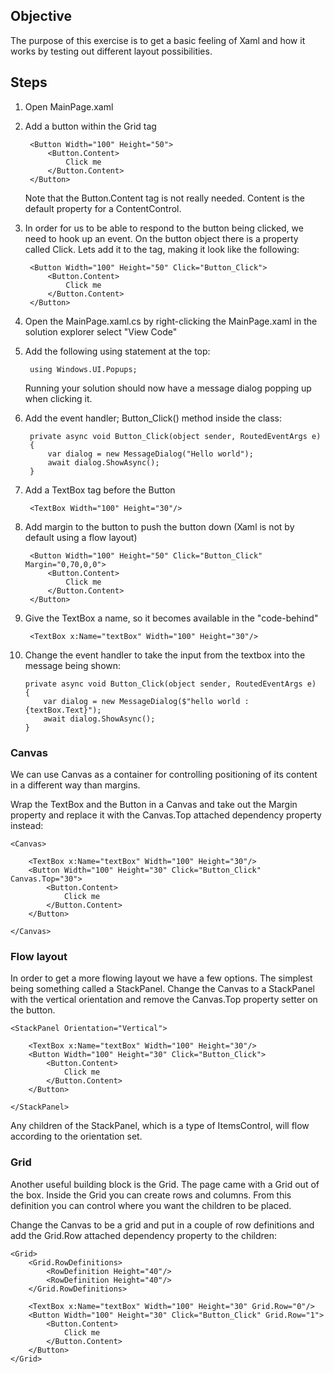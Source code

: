 ## Objective

The purpose of this exercise is to get a basic feeling of Xaml and how it works by testing out 
different layout possibilities.

## Steps


1. Open MainPage.xaml
2. Add a button within the Grid tag

        <Button Width="100" Height="50">
            <Button.Content>
                Click me
            </Button.Content>
        </Button>

    Note that the Button.Content tag is not really needed. Content is the default property for a ContentControl. 

3. In order for us to be able to respond to the button being clicked, we need to hook up an event.
   On the button object there is a property called Click. Lets add it to the tag, making it look like the following:
   
        <Button Width="100" Height="50" Click="Button_Click">
            <Button.Content>
                Click me
            </Button.Content>
        </Button>
   
4. Open the MainPage.xaml.cs by right-clicking the MainPage.xaml in the solution explorer select "View Code"

5. Add the following using statement at the top:

        using Windows.UI.Popups;

    Running your solution should now have a message dialog popping up when clicking it.

6. Add the event handler; Button_Click() method inside the class:

        private async void Button_Click(object sender, RoutedEventArgs e)
        {
            var dialog = new MessageDialog("Hello world");
            await dialog.ShowAsync();
        }
    
       
7. Add a TextBox tag before the Button

        <TextBox Width="100" Height="30"/>
    
8. Add margin to the button to push the button down (Xaml is not by default using a flow layout)

        <Button Width="100" Height="50" Click="Button_Click" Margin="0,70,0,0">
            <Button.Content>
                Click me
            </Button.Content>
        </Button>
    
9. Give the TextBox a name, so it becomes available in the "code-behind"
 
        <TextBox x:Name="textBox" Width="100" Height="30"/>

10. Change the event handler to take the input from the textbox into the message being shown:

        private async void Button_Click(object sender, RoutedEventArgs e)
        {
            var dialog = new MessageDialog($"hello world : {textBox.Text}");
            await dialog.ShowAsync();
        }


### Canvas

We can use Canvas as a container for controlling positioning of its content in a different way than margins. 

Wrap the TextBox and the Button in a Canvas and take out the Margin property and replace it with
the Canvas.Top attached dependency property instead:
   
    <Canvas>

        <TextBox x:Name="textBox" Width="100" Height="30"/>
        <Button Width="100" Height="30" Click="Button_Click" Canvas.Top="30">
            <Button.Content>
                Click me
            </Button.Content>
        </Button>

    </Canvas>
   

### Flow layout

In order to get a more flowing layout we have a few options. The simplest being something called a StackPanel.
Change the Canvas to a StackPanel with the vertical orientation and remove the Canvas.Top property setter on the
button.

    <StackPanel Orientation="Vertical">

        <TextBox x:Name="textBox" Width="100" Height="30"/>
        <Button Width="100" Height="30" Click="Button_Click">
            <Button.Content>
                Click me
            </Button.Content>
        </Button>

    </StackPanel>

Any children of the StackPanel, which is a type of ItemsControl, will flow according to the orientation set.


### Grid

Another useful building block is the Grid. The page came with a Grid out of the box. Inside the Grid you can 
create rows and columns. From this definition you can control where you want the children to be placed.

Change the Canvas to be a grid and put in a couple of row definitions and add the Grid.Row attached dependency
property to the children:

    <Grid>
        <Grid.RowDefinitions>
            <RowDefinition Height="40"/>
            <RowDefinition Height="40"/>
        </Grid.RowDefinitions>

        <TextBox x:Name="textBox" Width="100" Height="30" Grid.Row="0"/>
        <Button Width="100" Height="30" Click="Button_Click" Grid.Row="1">
            <Button.Content>
                Click me
            </Button.Content>
        </Button>
    </Grid>
